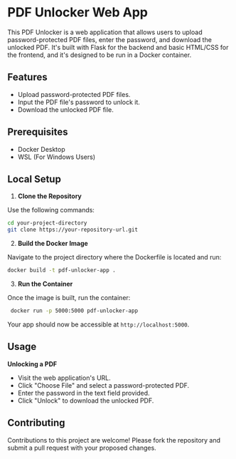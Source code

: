 # PDF Unlocker Web App

This PDF Unlocker is a web application that allows users to upload password-protected PDF files, enter the password, and download the unlocked PDF. It's built with Flask for the backend and basic HTML/CSS for the frontend, and it's designed to be run in a Docker container.

## Features

- Upload password-protected PDF files.
- Input the PDF file's password to unlock it.
- Download the unlocked PDF file.

## Prerequisites

- Docker Desktop
- WSL (For Windows Users)

## Local Setup

1. **Clone the Repository**

Use the following commands:

   ```bash
   cd your-project-directory
   git clone https://your-repository-url.git
   ```

2. **Build the Docker Image**

Navigate to the project directory where the Dockerfile is located and run:

   ```bash
   docker build -t pdf-unlocker-app .
   ```
3. **Run the Container**

Once the image is built, run the container:

   ```bash
    docker run -p 5000:5000 pdf-unlocker-app
   ```
Your app should now be accessible at `http://localhost:5000`.

## Usage

**Unlocking a PDF**

- Visit the web application's URL.
- Click "Choose File" and select a password-protected PDF.
- Enter the password in the text field provided.
- Click "Unlock" to download the unlocked PDF.

## Contributing

Contributions to this project are welcome! Please fork the repository and submit a pull request with your proposed changes.
